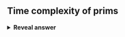 ## Time complexity of prims
<details>
<summary><b>Reveal answer</b></summary>
O(N^2) (where n is number of vertexes)
</details>
